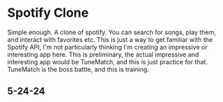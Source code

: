 # Spotify Clone 
Simple enough. A clone of spotify. You can search for songs, play them, and interact with favorites etc. This is just a way to get familiar with the Spotify API, I'm not particularly thinking I'm creating an impressive or interesting app here. This is preliminary, the actual impressive and interesting app would be TuneMatch, and this is just practice for that. TuneMatch is the boss battle, and this is training. 

## 5-24-24
